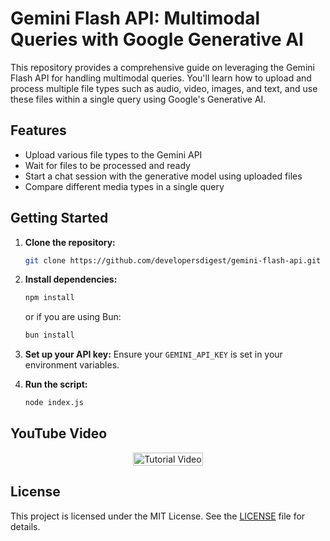 # Gemini Flash API: Multimodal Queries with Google Generative AI

This repository provides a comprehensive guide on leveraging the Gemini Flash API for handling multimodal queries. You'll learn how to upload and process multiple file types such as audio, video, images, and text, and use these files within a single query using Google's Generative AI.

## Features

- Upload various file types to the Gemini API
- Wait for files to be processed and ready
- Start a chat session with the generative model using uploaded files
- Compare different media types in a single query

## Getting Started

1. **Clone the repository:**
    ```sh
    git clone https://github.com/developersdigest/gemini-flash-api.git
    ```
2. **Install dependencies:**
    ```sh
    npm install
    ```
    or if you are using Bun:
    ```sh
    bun install
    ```
3. **Set up your API key:**
    Ensure your `GEMINI_API_KEY` is set in your environment variables.

4. **Run the script:**
    ```sh
    node index.js
    ```

## YouTube Video

<div style="display: flex; justify-content: center; align-items: center;">
    <a href="https://youtu.be/TJOrVx8ewpY">
        <img src="https://img.youtube.com/vi/TJOrVx8ewpY/0.jpg" alt="Tutorial Video" style="width: 100%; height: auto;">
    </a>
</div>

## License

This project is licensed under the MIT License. See the [LICENSE](LICENSE) file for details.